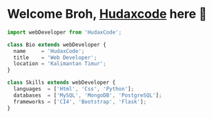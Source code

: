 # Welcome Broh, [Hudaxcode](https://Hudaxcode.xyz) here 🙌





```js
import webDeveloper from 'HudaxCode';

class Bio extends webDeveloper {
  name     = 'HudaxCode';
  title    = 'Web Developer';
  location = 'Kalimantan Timur';
}

class Skills extends webDeveloper {
  languages  = ['Html', 'Css', 'Python'];
  databases  = ['MySQL', 'MongoDB', 'PostgreSQL'];
  frameworks = ['CI4', 'Bootstrap', 'Flask'];
}
```









